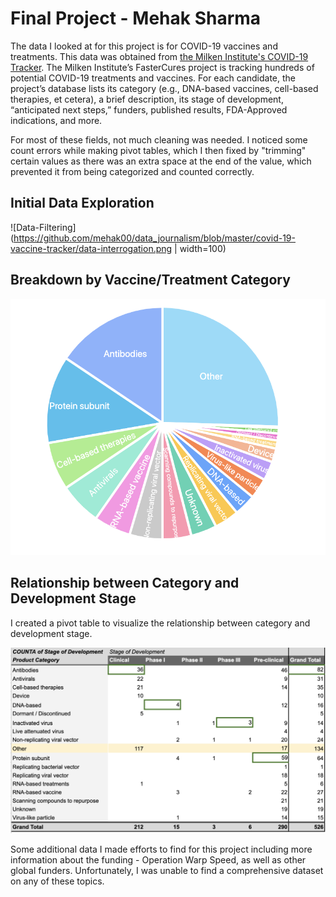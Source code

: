 # Final Project - Mehak Sharma

The data I looked at for this project is for COVID-19 vaccines and treatments. This data was obtained from [the Milken Institute's COVID-19 Tracker](https://covid-19tracker.milkeninstitute.org/). The Milken Institute’s FasterCures project is tracking hundreds of potential COVID-19 treatments and vaccines. For each candidate, the project’s database lists its category (e.g., DNA-based vaccines, cell-based therapies, et cetera), a brief description, its stage of development, “anticipated next steps,” funders, published results, FDA-Approved indications, and more.


For most of these fields, not much cleaning was needed. I noticed some count errors while making pivot tables, which I then fixed by "trimming" certain values as there was an extra space at the end of the value, which prevented it from being categorized and  counted correctly.

<h2>Initial Data Exploration</h2>

![Data-Filtering](https://github.com/mehak00/data_journalism/blob/master/covid-19-vaccine-tracker/data-interrogation.png | width=100)


<h2>Breakdown by Vaccine/Treatment Category</h2>

![Vaccine/Treatment Categories - Pie Chart](https://github.com/mehak00/data_journalism/blob/master/covid-19-vaccine-tracker/breakdown-by-catagory.png)

<h2>Relationship between Category and Development Stage</h2>

I created a pivot table to visualize the relationship between category and development stage.

![Category and Development Stage - Pivot Table](https://github.com/mehak00/data_journalism/blob/master/covid-19-vaccine-tracker/category-development-pivot.png)

Some additional data I made efforts to find for this project including more information about the funding - Operation Warp Speed, as well as other global funders. Unfortunately, I was unable to find a comprehensive dataset on any of these topics.
